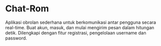 # Chat-Rom
Aplikasi obrolan sederhana untuk berkomunikasi antar pengguna secara real-time. Buat akun, masuk, dan mulai mengirim pesan dalam hitungan detik. Dilengkapi dengan fitur registrasi, pengelolaan username dan password.
